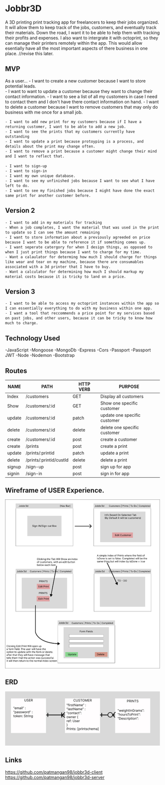 # Jobbr3D 
A 3D printing print tracking app for freelancers to keep their jobs organized. It will allow them to keep track of the jobs, customers, and eventually track their materials. Down the road, I want it to be able to help them with tracking their profits and expenses. I also want to intergrate it with octoprint, so they can manage their printers remotely within the app. This would allow esentially have all the most important aspects of there business in one place. //revise this later. 

## MVP
As a user...
    - I want to create a new customer because I want to store potential leads.  
    - I want to want to update a customer because they want to change their contact information. 
    - I want to see a list of all my customers in case I need to contact them and I don't have there contact information on hand. 
    - I want to delete a customer because I want to remove customers that may only do business with me once for a small job.  

    - I want to add new print for my customers because if I have a returning customer, I want to be able to add a new job. 
    - I want to see the prints that my customers currently have outstanding
    - I want to update a print because protoyping is a process, and details about the print may change often. 
    - I want to remove a print because a customer might change their mind and I want to reflect that.

    - I want to sign-up
    - I want to sign-in
    - I want my own unique database.
    - I want to see my unfinished jobs because I want to see what I have left to do. 
    - I want to see my finished jobs because I might have done the exact same print for another customer before. 
## Version 2
    - I want to add in my materials for tracking 
    - When a job completes, I want the material that was used in the print to update so I can see the amount remaining 
    - I want to store information about a previously agreeded on price because I want to be able to reference it if something comes up.  
    - I want seperate catergory for when I design things, as opposed to when I just print things because I want to charge for my time. 
    - Want a calaulator for determing how much I should charge for things like wear and tear on my machine, because there are consumables associated with a 3d printer that I have to buy. 
    - Want a calculator for determining how much I should markup my material costs because it is tricky to land on a price. 
## Version 3
    - I want to be able to access my octoprint instances within the app so I can essentially everything to do with my business within one app.
    - I want a tool that reccommends a price point for my services based on past jobs, and other users, because it can be tricky to know how much to charge. 


## Technology Used

-JavaScript -Mongoose -MongoDb -Express -Cors -Passport -Passport JWT -Node -Nodemon -Bootstrap

## Routes

|   NAME    |           PATH          |   HTTP VERB   |                 PURPOSE                 |
| --------- | ----------------------- | ------------- | --------------------------------------- |
|   Index   |  /customers             |   GET         | Display all customers                   |
|   Show    |  /customers/:id         |   GET         | Show one specific customer              |
|   update  |  /customers/:id         |   patch       | update one specific customer            |
|   delete  |  /customers/:id         |   delete      | delete one specific customer            |
|   create  |  /customers/:id         |   post        | create a customer                       |
|   create  |  /prints                |   post        | create a print                          |
|   update  |  /prints/:printid       |   patch       | update a print                          |
|   delete  |  /prints/:printid/custId|   delete      | delete a print                          |
|   signup  |  /sign-up               |   post        | sign up for app                         |
|   signin  |  /sign-in               |   post        | sign in for app                         |



## Wireframe of USER Experience. 

![Alt text](project-2-wireframe.jpg)



## ERD
![Alt text](project-2-erd.jpg)

## Links
https://github.com/patmangan98/jobbr3d-client https://github.com/patmangan98/jobbr3d-server